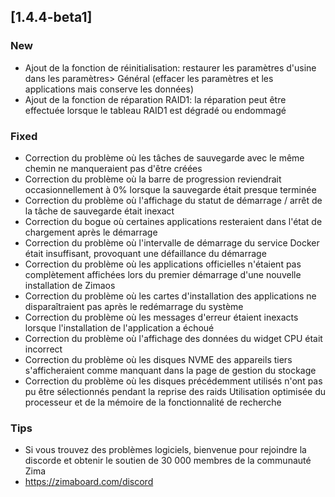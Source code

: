 ## [1.4.4-beta1]
### New
- Ajout de la fonction de réinitialisation: restaurer les paramètres d'usine dans les paramètres> Général (effacer les paramètres et les applications mais conserve les données)
- Ajout de la fonction de réparation RAID1: la réparation peut être effectuée lorsque le tableau RAID1 est dégradé ou endommagé
### Fixed
- Correction du problème où les tâches de sauvegarde avec le même chemin ne manqueraient pas d'être créées
- Correction du problème où la barre de progression reviendrait occasionnellement à 0% lorsque la sauvegarde était presque terminée
- Correction du problème où l'affichage du statut de démarrage / arrêt de la tâche de sauvegarde était inexact
- Correction du bogue où certaines applications resteraient dans l'état de chargement après le démarrage
- Correction du problème où l'intervalle de démarrage du service Docker était insuffisant, provoquant une défaillance du démarrage
- Correction du problème où les applications officielles n'étaient pas complètement affichées lors du premier démarrage d'une nouvelle installation de Zimaos
- Correction du problème où les cartes d'installation des applications ne disparaîtraient pas après le redémarrage du système
- Correction du problème où les messages d'erreur étaient inexacts lorsque l'installation de l'application a échoué
- Correction du problème où l'affichage des données du widget CPU était incorrect
- Correction du problème où les disques NVME des appareils tiers s'afficheraient comme manquant dans la page de gestion du stockage
- Correction du problème où les disques précédemment utilisés n'ont pas pu être sélectionnés pendant la reprise des raids
Utilisation optimisée du processeur et de la mémoire de la fonctionnalité de recherche
### Tips
- Si vous trouvez des problèmes logiciels, bienvenue pour rejoindre la discorde et obtenir le soutien de 30 000 membres de la communauté Zima
- <a href = "https://zimaboard.com/discord" target = "_ blanc" style = "Color: Blue"> https://zimaboard.com/discord </a>
